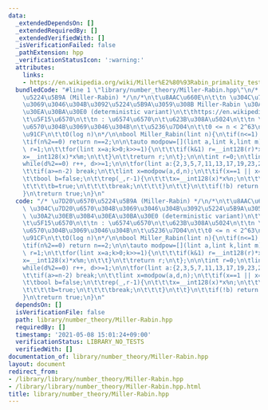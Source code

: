 ```yaml
---
data:
  _extendedDependsOn: []
  _extendedRequiredBy: []
  _extendedVerifiedWith: []
  _isVerificationFailed: false
  _pathExtension: hpp
  _verificationStatusIcon: ':warning:'
  attributes:
    links:
    - https://en.wikipedia.org/wiki/Miller%E2%80%93Rabin_primality_test#Deterministic_variants
  bundledCode: "#line 1 \"library/number_theory/Miller-Rabin.hpp\"\n/* \u7D20\u6570\
    \u5224\u5B9A (Miller-Rabin) */\n/*\n\t\u8AAC\u660E\n\t\tn \u304C\u7D20\u6570\u304B\
    \u3069\u3046\u304B\u3092\u5224\u5B9A\u3059\u308B Miller-Rabin \u30A2\u30EB\u30B4\
    \u30EA\u30BA\u30E0 (deterministic variant)\n\t\thttps://en.wikipedia.org/wiki/Miller%E2%80%93Rabin_primality_test#Deterministic_variants\n\
    \t\u5F15\u6570\n\t\tn : \u6574\u6570\n\t\u623B\u308A\u5024\n\t\tn \u304C\u7D20\
    \u6570\u304B\u3069\u3046\u304B\n\t\u5236\u7D04\n\t\t0 <= n < 2^63\n\t\u8A08\u7B97\
    \u91CF\n\t\tO(log n)\n*/\n\nbool Miller_Rabin(lint n){\n\tif(n<=1)   return false;\n\
    \tif(n%2==0) return n==2;\n\n\tauto modpow=[](lint a,lint k,lint m){\n\t\tlint\
    \ r=1;\n\t\tfor(lint x=a;k>0;k>>=1){\n\t\t\tif(k&1) r=__int128(r)*x%m;\n\t\t\t\
    x=__int128(x)*x%m;\n\t\t}\n\t\treturn r;\n\t};\n\n\tint r=0;\n\tlint d=n-1;\n\t\
    while(d%2==0) r++, d>>=1;\n\n\tfor(lint a:{2,3,5,7,11,13,17,19,23,29,31,37}){\n\
    \t\tif(a>=n-2) break;\n\t\tlint x=modpow(a,d,n);\n\t\tif(x==1 || x==n-1) continue;\n\
    \t\tbool b=false;\n\t\trep(_,r-1){\n\t\t\tx=__int128(x)*x%n;\n\t\t\tif(x==n-1){\n\
    \t\t\t\tb=true;\n\t\t\t\tbreak;\n\t\t\t}\n\t\t}\n\t\tif(!b) return false;\n\t\
    }\n\treturn true;\n}\n"
  code: "/* \u7D20\u6570\u5224\u5B9A (Miller-Rabin) */\n/*\n\t\u8AAC\u660E\n\t\tn\
    \ \u304C\u7D20\u6570\u304B\u3069\u3046\u304B\u3092\u5224\u5B9A\u3059\u308B Miller-Rabin\
    \ \u30A2\u30EB\u30B4\u30EA\u30BA\u30E0 (deterministic variant)\n\t\thttps://en.wikipedia.org/wiki/Miller%E2%80%93Rabin_primality_test#Deterministic_variants\n\
    \t\u5F15\u6570\n\t\tn : \u6574\u6570\n\t\u623B\u308A\u5024\n\t\tn \u304C\u7D20\
    \u6570\u304B\u3069\u3046\u304B\n\t\u5236\u7D04\n\t\t0 <= n < 2^63\n\t\u8A08\u7B97\
    \u91CF\n\t\tO(log n)\n*/\n\nbool Miller_Rabin(lint n){\n\tif(n<=1)   return false;\n\
    \tif(n%2==0) return n==2;\n\n\tauto modpow=[](lint a,lint k,lint m){\n\t\tlint\
    \ r=1;\n\t\tfor(lint x=a;k>0;k>>=1){\n\t\t\tif(k&1) r=__int128(r)*x%m;\n\t\t\t\
    x=__int128(x)*x%m;\n\t\t}\n\t\treturn r;\n\t};\n\n\tint r=0;\n\tlint d=n-1;\n\t\
    while(d%2==0) r++, d>>=1;\n\n\tfor(lint a:{2,3,5,7,11,13,17,19,23,29,31,37}){\n\
    \t\tif(a>=n-2) break;\n\t\tlint x=modpow(a,d,n);\n\t\tif(x==1 || x==n-1) continue;\n\
    \t\tbool b=false;\n\t\trep(_,r-1){\n\t\t\tx=__int128(x)*x%n;\n\t\t\tif(x==n-1){\n\
    \t\t\t\tb=true;\n\t\t\t\tbreak;\n\t\t\t}\n\t\t}\n\t\tif(!b) return false;\n\t\
    }\n\treturn true;\n}\n"
  dependsOn: []
  isVerificationFile: false
  path: library/number_theory/Miller-Rabin.hpp
  requiredBy: []
  timestamp: '2021-05-08 15:01:24+09:00'
  verificationStatus: LIBRARY_NO_TESTS
  verifiedWith: []
documentation_of: library/number_theory/Miller-Rabin.hpp
layout: document
redirect_from:
- /library/library/number_theory/Miller-Rabin.hpp
- /library/library/number_theory/Miller-Rabin.hpp.html
title: library/number_theory/Miller-Rabin.hpp
---
```

